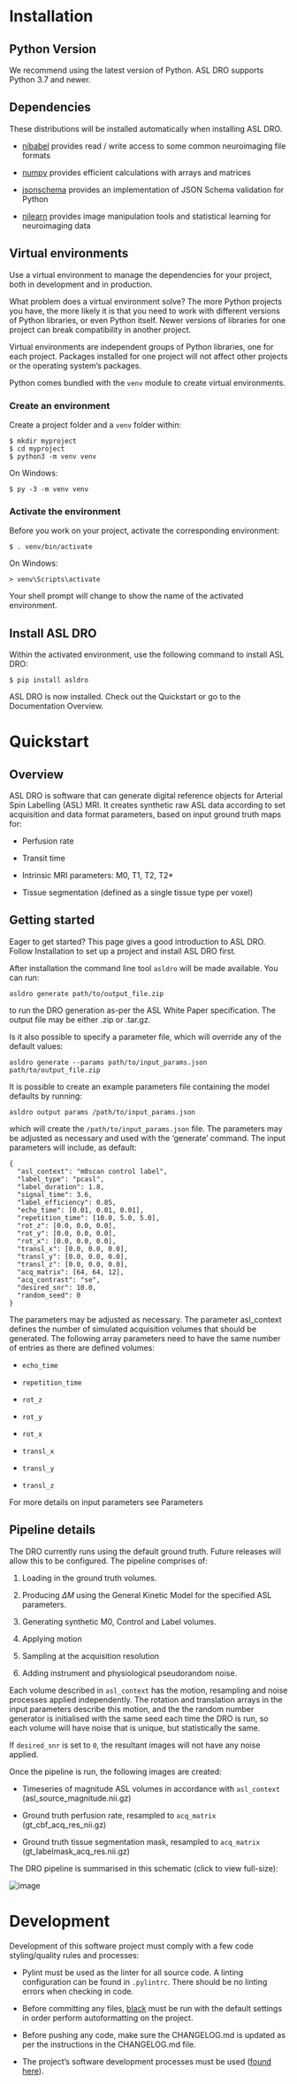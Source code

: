 # Installation

## Python Version

We recommend using the latest version of Python. ASL DRO supports Python
3.7 and newer.

## Dependencies

These distributions will be installed automatically when installing ASL DRO.


* [nibabel](https://nipy.org/nibabel/) provides read / write access to some common neuroimaging file formats


* [numpy](https://numpy.org/) provides efficient calculations with arrays and matrices


* [jsonschema](https://python-jsonschema.readthedocs.io/en/stable/) provides an implementation of JSON Schema validation for Python


* [nilearn](https://nipy.org/packages/nilearn/index.html) provides image manipulation tools and statistical learning for neuroimaging data

## Virtual environments

Use a virtual environment to manage the dependencies for your project, both in
development and in production.

What problem does a virtual environment solve? The more Python projects you
have, the more likely it is that you need to work with different versions of
Python libraries, or even Python itself. Newer versions of libraries for one
project can break compatibility in another project.

Virtual environments are independent groups of Python libraries, one for each
project. Packages installed for one project will not affect other projects or
the operating system’s packages.

Python comes bundled with the `venv` module to create virtual
environments.

### Create an environment

Create a project folder and a `venv` folder within:

```
$ mkdir myproject
$ cd myproject
$ python3 -m venv venv
```

On Windows:

```
$ py -3 -m venv venv
```

### Activate the environment

Before you work on your project, activate the corresponding environment:

```
$ . venv/bin/activate
```

On Windows:

```
> venv\Scripts\activate
```

Your shell prompt will change to show the name of the activated
environment.

## Install ASL DRO

Within the activated environment, use the following command to install
ASL DRO:

```
$ pip install asldro
```

ASL DRO is now installed. Check out the Quickstart or go to the
Documentation Overview.

# Quickstart

## Overview

ASL DRO is software that can generate digital reference objects for Arterial Spin Labelling (ASL) MRI.
It creates synthetic raw ASL data according to set acquisition and data format parameters, based
on input ground truth maps for:


* Perfusion rate


* Transit time


* Intrinsic MRI parameters: M0, T1, T2, T2\*


* Tissue segmentation (defined as a single tissue type per voxel)

## Getting started

Eager to get started? This page gives a good introduction to ASL DRO.
Follow Installation to set up a project and install ASL DRO first.

After installation the command line tool `asldro` will be made available. You can run:

```
asldro generate path/to/output_file.zip
```

to run the DRO generation as-per the ASL White Paper specification. The output file may
be either .zip or .tar.gz.

Is it also possible to specify a parameter file, which will override any of the default values:

```
asldro generate --params path/to/input_params.json path/to/output_file.zip
```

It is possible to create an example parameters file containing the model defaults by running:

```
asldro output params /path/to/input_params.json
```

which will create the `/path/to/input_params.json` file. The parameters may be adjusted as
necessary and used with the ‘generate’ command. The input parameters will include, as default:

```
{
  "asl_context": "m0scan control label",
  "label_type": "pcasl",
  "label_duration": 1.8,
  "signal_time": 3.6,
  "label_efficiency": 0.85,
  "echo_time": [0.01, 0.01, 0.01],
  "repetition_time": [10.0, 5.0, 5.0],
  "rot_z": [0.0, 0.0, 0.0],
  "rot_y": [0.0, 0.0, 0.0],
  "rot_x": [0.0, 0.0, 0.0],
  "transl_x": [0.0, 0.0, 0.0],
  "transl_y": [0.0, 0.0, 0.0],
  "transl_z": [0.0, 0.0, 0.0],
  "acq_matrix": [64, 64, 12],
  "acq_contrast": "se",
  "desired_snr": 10.0,
  "random_seed": 0
}
```

The parameters may be adjusted as necessary. The parameter asl_context defines the number of
simulated acquisition volumes that should be generated.  The following array parameters need to
have the same number of entries as there are defined volumes:


* `echo_time`


* `repetition_time`


* `rot_z`


* `rot_y`


* `rot_x`


* `transl_x`


* `transl_y`


* `transl_z`

For more details on input parameters see Parameters

## Pipeline details

The DRO currently runs using the default ground truth.
Future releases will allow this to be configured.  The pipeline comprises of:


1. Loading in the ground truth volumes.


2. Producing $\Delta M$ using the General Kinetic Model for the specified ASL parameters.


3. Generating synthetic M0, Control and Label volumes.


4. Applying motion


5. Sampling at the acquisition resolution


6. Adding instrument and physiological pseudorandom noise.

Each volume described in `asl_context` has the motion, resampling and noise processes applied
independently. The rotation and translation arrays in the input parameters describe this motion, and
the the random number generator is initialised with the same seed each time the DRO is run, so each
volume will have noise that is unique, but statistically the same.

If `desired_snr` is set to `0`, the resultant images will not have any noise applied.

Once the pipeline is run, the following images are created:


* Timeseries of magnitude ASL volumes in accordance with `asl_context` (asl_source_magnitude.nii.gz)


* Ground truth perfusion rate, resampled to `acq_matrix` (gt_cbf_acq_res_nii.gz)


* Ground truth tissue segmentation mask, resampled to `acq_matrix` (gt_labelmask_acq_res.nii.gz)

The DRO pipeline is summarised in this schematic (click to view full-size):



![image](docs/images/asldro.png)

# Development

Development of this software project must comply with a few code styling/quality rules and processes:


* Pylint must be used as the linter for all source code. A linting configuration can be found in `.pylintrc`. There should be no linting errors when checking in code.


* Before committing any files, [black](https://black.readthedocs.io/en/stable/) must be run with the default settings in order perform autoformatting on the project.


* Before pushing any code, make sure the CHANGELOG.md is updated as per the instructions in the CHANGELOG.md file.


* The project’s software development processes must be used ([found here](https://confluence.goldstandardphantoms.com/display/AD/Software+development+processes)).
